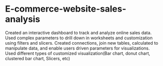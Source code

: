 # E-commerce-website-sales-analysis
Created an interactive dashboard to track and analyze online sales data.
Used complex parameters to drill down in worksheets and customization using filters and slicers.
Created connections, join new tables, calculated to manipulate data, and enable users driven parameters for visualizations.
Used different types of customized visualization(Bar chart, donut chart, clustered bar chart, Slicers, etc)
